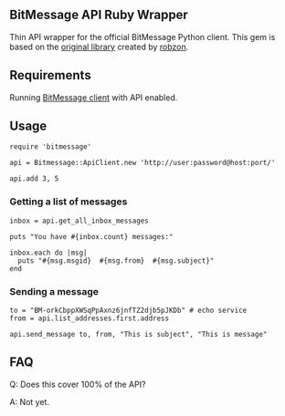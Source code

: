 ## BitMessage API Ruby Wrapper

Thin API wrapper for the official BitMessage Python client.  This gem is based on the [original library](https://github.com/robzon/bitmessage-api-ruby) 
created by [robzon](https://github.com/robzon).

## Requirements

Running [BitMessage client](https://github.com/Bitmessage/PyBitmessage) with API enabled.

## Usage

    require 'bitmessage'

    api = Bitmessage::ApiClient.new 'http://user:password@host:port/'

    api.add 3, 5

### Getting a list of messages

    inbox = api.get_all_inbox_messages
    
    puts "You have #{inbox.count} messages:"

    inbox.each do |msg|
      puts "#{msg.msgid}  #{msg.from}  #{msg.subject}"
    end

### Sending a message


    to = "BM-orkCbppXWSqPpAxnz6jnfTZ2djb5pJKDb" # echo service
    from = api.list_addresses.first.address

    api.send_message to, from, "This is subject", "This is message"

## FAQ

Q: Does this cover 100% of the API?

A: Not yet.
